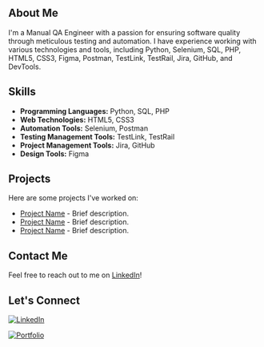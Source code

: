 ## About Me
I'm a Manual QA Engineer with a passion for ensuring software quality through meticulous testing and automation. I have experience working with various technologies and tools, including Python, Selenium, SQL, PHP, HTML5, CSS3, Figma, Postman, TestLink, TestRail, Jira, GitHub, and DevTools.

## Skills
- **Programming Languages:** Python, SQL, PHP
- **Web Technologies:** HTML5, CSS3
- **Automation Tools:** Selenium, Postman
- **Testing Management Tools:** TestLink, TestRail
- **Project Management Tools:** Jira, GitHub
- **Design Tools:** Figma

## Projects
Here are some projects I've worked on:
- [Project Name](link-to-project) - Brief description.
- [Project Name](link-to-project) - Brief description.
- [Project Name](link-to-project) - Brief description.

## Contact Me
Feel free to reach out to me on [LinkedIn](link-to-linkedin-profile)!

## Let's Connect
[![LinkedIn](https://cliply.co/wp-content/uploads/2021/02/372102050_LINKEDIN_ICON_TRANSPARENT_1080.gif)](https://www.linkedin.com/in/maxym-podolyak-a8a531187/)

[![Portfolio](https://i0.wp.com/thenetworkvocal.com/wp-content/uploads/2022/10/966-privacy-policy-gradient.gif?resize=400%2C400&ssl=1)](https://drive.google.com/file/d/1cKi-IG6LGMshCoXMTv8vo-6ddPL7pfmJ/view?usp=sharing)
